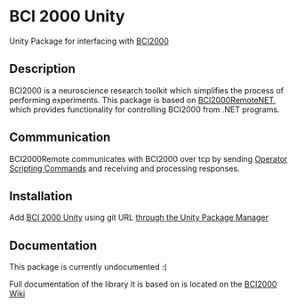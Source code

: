 BCI 2000 Unity
===
Unity Package for interfacing with [BCI2000][bci2000]

Description
---
BCI2000 is a neuroscience research toolkit which simplifies the process of performing experiments. This package is based on [BCI2000RemoteNET][bci2000remoteNET], which provides functionality for controlling BCI2000 from .NET programs.

Commmunication
---
BCI2000Remote communicates with BCI2000 over tcp by sending [Operator Scripting Commands][operator scripting] and receiving and processing responses.

Installation
---
Add [BCI 2000 Unity][package link] using git URL [through the Unity Package Manager][upm instructions]

Documentation
---
This package is currently undocumented :(

Full documentation of the library it is based on is located on the [BCI2000 Wiki][bci2000remoteNET wiki]


[bci2000]: https://bci2000.org
[bci2000remoteNET]: https://github.com/neurotechcenter/BCI2000RemoteNET
[operator scripting]: https://www.bci2000.org/mediawiki/index.php/User_Reference:Operator_Module_Scripting
[package link]: https://github.com/bci-games/bci-2000-unity
[upm instructions]: https://docs.unity3d.com/Manual/upm-ui-giturl
[bci2000remoteNET wiki]: https://www.bci2000.org/mediawiki/index.php/Contributions:BCI2000RemoteNET